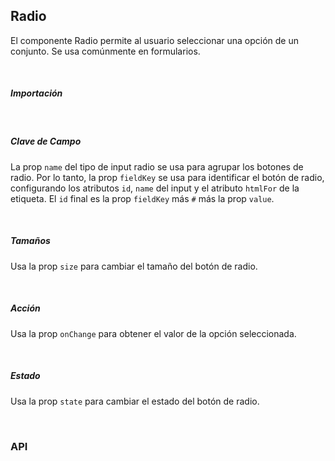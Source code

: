 ## Radio

El componente Radio permite al usuario seleccionar una opción de un conjunto. Se usa comúnmente en formularios.

<div><LeSourceButton url="https://github.com/hiimlex/leux/tree/main/src/components/Radio"></LeSourceButton></div>

<br />

##### Importación

<div>
<RadioImportPreview>
</RadioImportPreview>
</div>

<br />

##### Clave de Campo

La prop `name` del tipo de input radio se usa para agrupar los botones de radio. Por lo tanto, la prop `fieldKey` se usa para identificar el botón de radio, configurando los atributos `id`, `name` del input y el atributo `htmlFor` de la etiqueta. El `id` final es la prop `fieldKey` más `#` más la prop `value`.

<div>
<RadioFieldKeyPreview>
</RadioFieldKeyPreview>
</div>

<br />

##### Tamaños

Usa la prop `size` para cambiar el tamaño del botón de radio.

<div>
<RadioSizePreview>
</RadioSizePreview>
</div>

<br />

##### Acción

Usa la prop `onChange` para obtener el valor de la opción seleccionada.

<div>
<RadioActionPreview>
</RadioActionPreview>
</div>

<br />

##### Estado

Usa la prop `state` para cambiar el estado del botón de radio.

<div>
<RadioStatePreview>
</RadioStatePreview>
</div>

<br />

### API

<div>
<RadioApiTable>
</RadioApiTable>
</div>

<br/>
